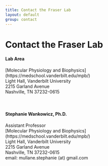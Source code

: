 ```yaml
---
title: Contact the Fraser Lab
layout: default
group: contact
---
```


# Contact the Fraser Lab


<div class="row">

<div class="col-md-4">

  <h4>Lab Area </h4>
  [Molecular Physiology and Biophysics](https://medschool.vanderbilt.edu/mpb/)<br>
  Light Hall, Vanderbilt University<br>
  2215 Garland Avenue<br>
  Nashville, TN 37232-0615<br>
  <br>
  <br>

</div>

<div class="col-md-4">

  <h4>Stephanie Wankowicz, Ph.D.</h4>
  Assistant Professor<br>
  [Molecular Physiology and Biophysics](https://medschool.vanderbilt.edu/mpb/)<br>
  Light Hall, Vanderbilt University<br>
  2215 Garland Avenue<br>
  Nashville, TN 37232-0615<br>
  email: mullane.stephanie (at) gmail.com <br>

</div>

<div class="col-md-4">


</div>

</div>
